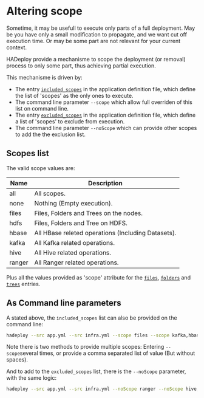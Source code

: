 # Altering scope

Sometime, it may be usefull to execute only parts of a full deployment. May be you have only a small modification to propagate, 
and we want cut off execution time. Or may be some part are not relevant for your current context.

HADeploy provide a mechanisme to scope the deployment (or removal) process to only some part, thus achieving partial execution.

This mechanisme is driven by:

- The entry [`included_scopes`](../plugins_reference/core/included_scopes) in the application definition file, which define the list of 'scopes' as the only ones to execute.
- The command line parameter `--scope` which allow full overriden of this list on command line.
- The entry [`excluded_scopes`](../plugins_reference/core/excluded_scopes) in the application definition file, which define a list of 'scopes' to exclude from execution.
- The command line parameter `--noScope` which can provide other scopes to add the the exclusion list.

## Scopes list

The valid scope values are:

Name|Description
--- | ---
all|All scopes.
none|Nothing (Empty execution).
files|Files, Folders and Trees on the nodes. 
hdfs|Files, Folders and Tree on HDFS.
hbase|All HBase releted operations (Including Datasets).
kafka|All Kafka related operations.
hive|All Hive related operations.
ranger|All Ranger related operations.

Plus all the values provided as 'scope' attribute for the [`files`](../plugins_reference/files/files),
[`folders`](../plugins_reference/files/folders) and [`trees`](../plugins_reference/files/trees) entries.

## As Command line parameters

A stated above, the `included_scopes` list can also be provided on the command line:

```bash
hadeploy --src app.yml --src infra.yml --scope files --scope kafka,hbase --action DEPLOY
```
Note there is two methods to provide multiple scopes: Entering `--scope`several times, or provide a comma separated list of value (But without spaces).

And to add to the `excluded_scopes` list, there is the `--noScope` parameter, with the same logic:
 
```bash
hadeploy --src app.yml --src infra.yml --noScope ranger --noScope hive,hbase --action DEPLOY
```

